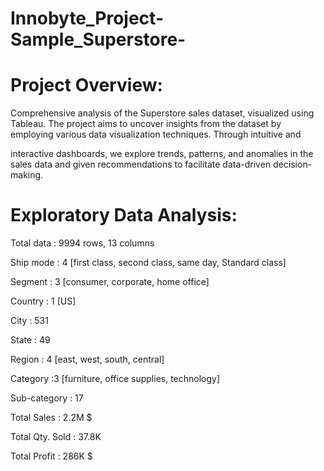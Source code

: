 # Innobyte_Project-Sample_Superstore-

# Project Overview:

Comprehensive analysis of the Superstore sales dataset, visualized using Tableau. The project aims to uncover insights from the dataset by employing various data visualization techniques. Through intuitive and 

interactive dashboards, we explore trends, patterns, and anomalies in the sales data and given recommendations to facilitate data-driven decision-making.

# Exploratory Data Analysis:

Total data         : 9994 rows, 13 columns

Ship mode        : 4 [first class, second class, same day, Standard class]

Segment           : 3 [consumer, corporate, home office]

Country             : 1 [US]

City                     : 531

State                   : 49

Region                : 4 [east, west, south, central]

Category            :3 [furniture, office supplies, technology]

Sub-category    : 17

Total Sales         : 2.2M $

Total Qty. Sold  : 37.8K

Total Profit         : 286K $
